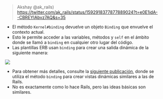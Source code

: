 

> Akshay @ak_rails) https://twitter.com/ak_rails/status/1592918377877889024?t=e0E1idA--CBREYIAbvz7AQ&s=35

* El método `Kernel#binding` devuelve un objeto `Binding` que envuelve el contexto actual.
* Esto le permite acceder a las variables, métodos y `self` en el ámbito donde se llamó a `binding` en cualquier otro lugar del código.
* Las plantillas ERB usan `binding` para crear una salida dinámica de la siguiente manera:

![](https://pbs.twimg.com/media/FhsuF2HaAAAzflH?format=jpg&name=small)

* Para obtener más detalles, consulte la [siguiente publicación](https://www.akshaykhot.com/render-dynamic-views-using-erb/), donde se  utiliza el método `binding` para crear vistas dinámicas similares a las de Rails.
* No es exactamente como lo hace Rails, pero las ideas básicas son similares.
